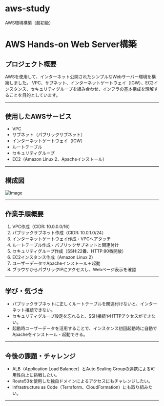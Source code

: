 # aws-study
AWS環境構築（超初級）

# AWS Hands-on Web Server構築

## プロジェクト概要
AWSを使用して、インターネット公開されたシンプルなWebサーバー環境を構築しました。
VPC、サブネット、インターネットゲートウェイ（IGW）、EC2インスタンス、セキュリティグループを組み合わせ、インフラの基本構成を理解することを目的としています。

---

## 使用したAWSサービス
- VPC
- サブネット（パブリックサブネット）
- インターネットゲートウェイ（IGW）
- ルートテーブル
- セキュリティグループ
- EC2（Amazon Linux 2、Apacheインストール）

---

## 構成図
![image](https://github.com/user-attachments/assets/cf93dc04-bbb5-47f5-b0f3-089ca896fe22)



---

## 作業手順概要
1. VPC作成（CIDR: 10.0.0.0/16）
2. パブリックサブネット作成（CIDR: 10.0.1.0/24）
3. インターネットゲートウェイ作成・VPCへアタッチ
4. ルートテーブル作成・パブリックサブネットと関連付け
5. セキュリティグループ作成（SSH:22番、HTTP:80番開放）
6. EC2インスタンス作成（Amazon Linux 2）
7. ユーザーデータでApacheインストール＋起動
8. ブラウザからパブリックIPにアクセスし、Webページ表示を確認

---

## 学び・気づき
- パブリックサブネットに正しくルートテーブルを関連付けないと、インターネット接続できない。
- セキュリティグループ設定を忘れると、SSH接続やHTTPアクセスができない。
- 起動時ユーザーデータを活用することで、インスタンス初回起動時に自動でApacheをインストール・起動できる。

---

## 今後の課題・チャレンジ
- ALB（Application Load Balancer）とAuto Scaling Groupの連携による可用性向上に挑戦したい。
- Route53を使用した独自ドメインによるアクセスにもチャレンジしたい。
- Infrastructure as Code（Terraform、CloudFormation）にも取り組みたい。

---
